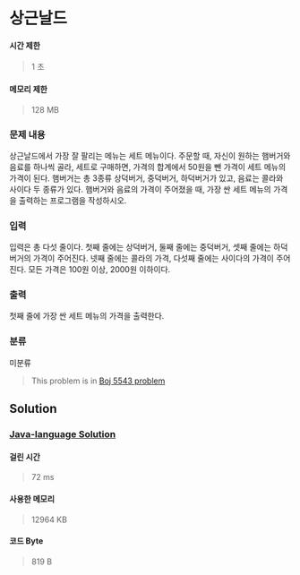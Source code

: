 # 상근날드
#### 시간 제한
> 1 초
#### 메모리 제한
> 128 MB
### 문제 내용

상근날드에서 가장 잘 팔리는 메뉴는 세트 메뉴이다. 주문할 때, 자신이 원하는 햄버거와 음료를 하나씩 골라, 세트로 구매하면, 가격의 합계에서 50원을 뺀 가격이 세트 메뉴의 가격이 된다.
햄버거는 총 3종류 상덕버거, 중덕버거, 하덕버거가 있고, 음료는 콜라와 사이다 두 종류가 있다.
햄버거와 음료의 가격이 주어졌을 때, 가장 싼 세트 메뉴의 가격을 출력하는 프로그램을 작성하시오.

### 입력

입력은 총 다섯 줄이다. 첫째 줄에는 상덕버거, 둘째 줄에는 중덕버거, 셋째 줄에는 하덕버거의 가격이 주어진다. 넷째 줄에는 콜라의 가격, 다섯째 줄에는 사이다의 가격이 주어진다. 모든 가격은 100원 이상, 2000원 이하이다.

### 출력

첫째 줄에 가장 싼 세트 메뉴의 가격을 출력한다.

### 분류
미분류
> This problem is in [Boj 5543 problem](https://www.acmicpc.net/problem/5543)

## Solution
### [Java-language Solution](./main.java)
#### 걸린 시간
> 72 ms
#### 사용한 메모리
> 12964 KB
#### 코드 Byte
> 819 B
